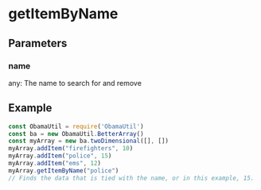 # getItemByName
## Parameters
### name
any: The name to search for and remove
## Example
```javascript
const ObamaUtil = require('ObamaUtil')
const ba = new ObamaUtil.BetterArray()
const myArray = new ba.twoDimensional([], [])
myArray.addItem("firefighters", 10)
myArray.addItem("police", 15)
myArray.addItem("ems", 12)
myArray.getItemByName("police")
// Finds the data that is tied with the name, or in this example, 15.
```